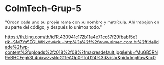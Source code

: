 # ColmTech-Grup-5


"Creen cada uno su propia rama con su nombre y matrícula. Ahí trabajen en su parte del código, y después lo unimos todo."

https://th.bing.com/th/id/R.430941c172b11a4e71cc67f29fbabf5e?rik=SM7Ya5EGLWNkdw&riu=http%3a%2f%2fwww.simec.com.br%2ffidelidade%2fwp-content%2fuploads%2f2018%2f08%2fmaxresdefault.jpg&ehk=fMuGB5RN9eBHCFegh3L4nixwzvsNoG11eAOp0RToU24%3d&risl=&pid=ImgRaw&r=0
